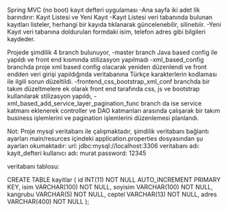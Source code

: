 Spring MVC (no boot) kayıt defteri uygulaması
-Ana sayfa iki adet lik barındırır: Kayıt Listesi ve Yeni Kayıt
-Kayıt Listesi veri tabanında bulunan kayıtları listeler, herhangi bir kayıda tıklanarak güncelenebilir, silinebiir.
-Yeni Kayıt veri tabanına doldurulan formdaki isim, telefon adres gibi bilgileri kaydeder.


Projede şimdilik 4 branch bulunuyor,
-master branch Java based config ile yapıldı ve front end kısmında stilizasyon yapılmadı
-xml_based_config branchda proje xml based config olacarak yeniden düzenlendi ve front endden veri girişi yapıldığında veritabanına Türkçe karakterlerin kodlaması ile ilgili sorun düzeltildi.
-frontend_css_bootstrap_xml_conf branchda bir takım düzeltmelere ek olarak front end tarafında css, js ve bootstrap kullanılarak stilizasyon yapıldı,
-xml_based_add_service_layer_pagination_func branch da ise service katmanı eklenerek controller ve DAO katmanları arasında çalışarak bir takım business işlemlerini ve pagination işlemlerini düzenlemesi planlandı.

Not: 
Proje mysql veritabanı ile çalışmaktadır, şimdilik veritabanı bağlantı ayarları main/resurces içindeki application.properties dosyasından şu ayarları okumaktadır:
url: jdbc:mysql://localhost:3306
veritabanı adı: kayit_defteri
kullanıcı adı: murat
password: 12345


veritabanı tablosu:


CREATE TABLE kayitlar (
  id INT(11) NOT NULL AUTO_INCREMENT PRIMARY KEY,
  isim VARCHAR(100) NOT NULL,
  soyisim VARCHAR(100) NOT NULL,
  kangrubu VARCHAR(5) NOT NULL,
  ceptel VARCHAR(13) NOT NULL,
  adres VARCHAR(400) NOT NULL
);
